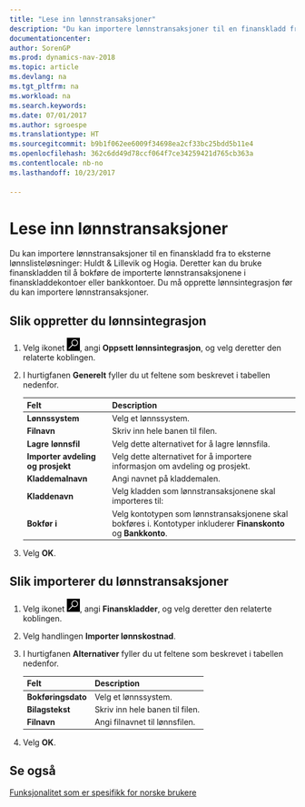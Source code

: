 ```yaml
---
title: "Lese inn lønnstransaksjoner"
description: "Du kan importere lønnstransaksjoner til en finanskladd fra to eksterne lønnslisteløsninger."
documentationcenter: 
author: SorenGP
ms.prod: dynamics-nav-2018
ms.topic: article
ms.devlang: na
ms.tgt_pltfrm: na
ms.workload: na
ms.search.keywords: 
ms.date: 07/01/2017
ms.author: sgroespe
ms.translationtype: HT
ms.sourcegitcommit: b9b1f062ee6009f34698ea2cf33bc25bdd5b11e4
ms.openlocfilehash: 362c6dd49d78ccf064f7ce34259421d765cb363a
ms.contentlocale: nb-no
ms.lasthandoff: 10/23/2017

---
```

# <a name="how-to-import-payroll-transactions"></a>Lese inn lønnstransaksjoner
Du kan importere lønnstransaksjoner til en finanskladd fra to eksterne lønnslisteløsninger: Huldt & Lillevik og Hogia. Deretter kan du bruke finanskladden til å bokføre de importerte lønnstransaksjonene i finanskladdekontoer eller bankkontoer. Du må opprette lønnsintegrasjon før du kan importere lønnstransaksjoner.  

## <a name="to-set-up-payroll-integration"></a>Slik oppretter du lønnsintegrasjon  

1.  Velg ikonet ![Søk etter side eller rapport](../../media/ui-search/search_small.png "Søk etter side eller rapport"), angi **Oppsett lønnsintegrasjon**, og velg deretter den relaterte koblingen.  
2.  I hurtigfanen **Generelt** fyller du ut feltene som beskrevet i tabellen nedenfor.  

    |Felt|Description|  
    |---------------------------------|---------------------------------------|  
    |**Lønnssystem**|Velg et lønnssystem.|  
    |**Filnavn**|Skriv inn hele banen til filen.|  
    |**Lagre lønnsfil**|Velg dette alternativet for å lagre lønnsfila.|  
    |**Importer avdeling og prosjekt**|Velg dette alternativet for å importere informasjon om avdeling og prosjekt.|  
    |**Kladdemalnavn**|Angi navnet på kladdemalen.|  
    |**Kladdenavn**|Velg kladden som lønnstransaksjonene skal importeres til:|  
    |**Bokfør i**|Velg kontotypen som lønnstransaksjonene skal bokføres i. Kontotyper inkluderer **Finanskonto** og **Bankkonto**.|  

3.  Velg **OK**.  

## <a name="to-import-payroll-transactions"></a>Slik importerer du lønnstransaksjoner  

1.  Velg ikonet ![Søk etter side eller rapport](../../media/ui-search/search_small.png "Søk etter side eller rapport"), angi **Finanskladder**, og velg deretter den relaterte koblingen.  
2.  Velg handlingen **Importer lønnskostnad**.  
3.  I hurtigfanen **Alternativer** fyller du ut feltene som beskrevet i tabellen nedenfor.  

    |Felt|Description|  
    |---------------------------------|---------------------------------------|  
    |**Bokføringsdato**|Velg et lønnssystem.|  
    |**Bilagstekst**|Skriv inn hele banen til filen.|  
    |**Filnavn**|Angi filnavnet til lønnsfilen.|  

4.  Velg **OK**.  

## <a name="see-also"></a>Se også  
 [Funksjonalitet som er spesifikk for norske brukere](norway-local-functionality.md)

